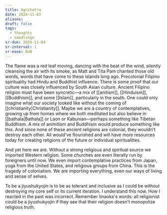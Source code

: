 ```yaml
---
title: Agnihotra
date: 2024-11-03
aliases: 
draft: false
tags:
  - thoughts
  - seedlings
sr-due: 2024-11-04
sr-interval: 1
sr-ease: NaN
---
```

The flame was a red leaf moving, dancing with the beat of the wind, silently cleansing the air with its smoke, as Matt and Tita Pam chanted those old words, words that have come to these islands long ago. Precolonial Filipino spirituality had Hindu and Buddhist influence. There is some proof that our culture was closely influenced by South Asian culture. Ancient Filipino religion must have been syncretic—a mix of [[anitism]], [[Hinduism]], [[Buddhism]], and some [[Islam]], particularly in the south. One could only imagine what our society looked like without the coming of [[christianity|Christianity]]. Maybe we are a country of contemplatives, growing up from homes where we both meditated but also believe in [[bathala|Bathala]] or Laon or Kabunian—perhaps something like Tibetan Buddhism. A mix of animitism and Buddhism would produce something like this. And since none of these ancient religions are colonial, they wouldn't destroy each other. All would've flourished and will have more resources today for creating religions of the future or individual spiritualities.

And yet here we are. Without a strong religious and spiritual source we imported Western religion. Some churches are even literally run by foreigners until now. We even import contemplative practices from Japan, yoga from the United States, and religious groups from China. This is the tragedy of colonialism. We are importing everything, even our ways of living and sense of selves.

To be a jiyushukyojin is to be as tolerant and inclusive as I could be without destroying my core self or its current iteration. I understand this now. How I reacted in the past was incorrect. Remember Imaoka's words: all religionist could be a jiyushukyojin if they see that their religion doesn't monopolize religious truth.